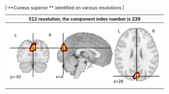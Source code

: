 


| **Cuneus superior ** identified on various resolutions |

| 512 resolution, the component index number is 239|  
|:---:|  
| ![Component 512](../512/final/239.jpg "From component 512: Cuneus superior ") |